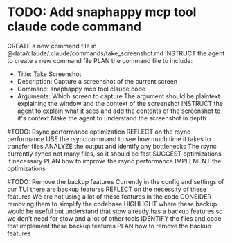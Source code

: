 # TODO: Add snaphappy mcp tool claude code command
CREATE a new command file in @data/claude/.claude/commands/take_screenshot.md
INSTRUCT the agent to create a new command file
PLAN the command file to include:
- Title: Take Screenshot
- Description: Capture a screenshot of the current screen
- Command: snaphappy mcp tool claude code
- Arguments: Which screen to capture
The argument should be plaintext explaining the window and the context of the screenshot
INSTRUCT the agent to explain what it sees and add the contents of the screenshot to it's context
Make the agent to understand the screenshot in depth

#TODO: Rsync performance optimization
REFLECT on the rsync performance
USE the rsync command to see how much time it takes to transfer files
ANALYZE the output and identify any bottlenecks
The rsync currently syncs not many files, so it should be fast
SUGGEST optimizations if necessary
PLAN how to improve the rsync performance
IMPLEMENT the optimizations

#TODO: Remove the backup features
Currently in the config and settings of our TUI there are backup features
REFLECT on the necessity of these features
We are not using a lot of these features in the code
CONSIDER removing them to simplify the codebase
HIGHLIGHT where these backup would be useful but understand that stow already has a backup features so we don't need for stow and a lot of other tools
IDENTIFY the files and code that implement these backup features
PLAN how to remove the backup features
